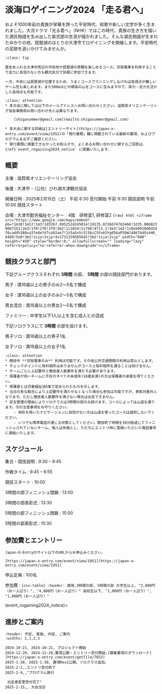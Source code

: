 # 淡海ロゲイニング2024 「走る君へ」

およそ1000年前の貴族が栄華を誇った平安時代、和歌や新しい文学が多く生まれました。大河ドラマ「光る君へ」（NHK）ではこの時代、貴族の生き方を描いた源氏物語を生み出した紫式部の生涯が描かれました。そんな源氏物語が生まれたゆかりの地、琵琶湖のほとりの大津市でロゲイニングを開催します。平安時代の足跡を追いかけてみませんか。

```{admonition} みどころ
:class: tip

歴史あふれる大津市周辺の市街地や琵琶湖の景観を楽しめるコース。京阪電車を利用することで走力に自信のない方も観光気分で気軽に参加できます。

一方、中央には琵琶湖が位置するため、うまくコースプランニングしなければ高得点が難しいゲーム性も楽しめます。また500mほどの標高の山をコースに含みますので、体力・走力を活かした高得点も可能です。
```


```{admonition} 注意事項
:class: attention
* 本大会に関しては以下のメールアドレスへお問い合わせください。滋賀県オリエンテーリング協会事務局お問い合わせ先とは異なります。

    [shigasummer@gmail.com](mailto:shigasummer@gmail.com)

* 本大会に関する詳細は[エントリーサイト](https://japan-o-entry.com/event/view/1951)の「発行書類」欄に掲載されている最新の要項、およびプログラムを必ずご確認ください。
* 発行書類に掲載できなかったお知らせや、よくあるお問い合わせに関するご回答は、{ref}`event_rogaining2024_notice` に掲載いたします。
```

## 概要

主催
    : 滋賀県オリエンテーリング協会

後援
    : 大津市・（公社）びわ湖大津観光協会

開催日時
    : 2025年2月15日（土） 
       午前 8:30 受付開始 午前 9:30 競技説明 午前 10:00 競技スタート

会場
    : 大津市勤労福祉センター　4階　研修室1, 研修室2
      ```{raw} html
      <iframe src="https://www.google.com/maps/embed?pb=!1m18!1m12!1m3!1d3267.9952524245014!2d135.8726674763466!3d35.0068239667251!2m3!1f0!2f0!3f0!3m2!1i1024!2i768!4f13.1!3m3!1m2!1s0x60010d8d24f6cadd%3A0xa37e8efd7ca92ae7!2z5aSn5rSl5biC5Yuk5Yq056aP56WJ44K744Oz44K_44O8!5e0!3m2!1sja!2sjp!4v1731159565642!5m2!1sja!2sjp" width="600" height="450" style="border:0;" allowfullscreen="" loading="lazy" referrerpolicy="no-referrer-when-downgrade"></iframe>
      ```

## 競技クラスと部門

下記グループクラスそれぞれ **3時間** の部、 **5時間**  の部の競技部門があります。

男子
    : 満16歳以上の男子のみ2～5名で構成

女子
    : 満16歳以上の女子のみ2～5名で構成

男女混合
    : 満16歳以上の男女2～5名で構成

ファミリー
    : 中学生以下1人以上を含む成人との混成

下記ソロクラスにて **3時間** の部を設けます。

男子ソロ
    : 満18歳以上の男子1名

女子ソロ
    : 満18歳以上の女子1名

```{admonition} 注意事項
:class: attention
* 競技中 **京阪電車のみ** 利用は可能です。その他公共交通期間の利用は禁止とします。
* チェックポイントに有料個所はありませんがコース上有料個所を通ることは妨げません。
* チームごとに上記要件と競技者人数要件を満たす必要があります。
* 保護者が同一チームに不在のすべての未成年(18歳未満)の方は保護者の承諾を得てください。
* 保護者とは児童福祉法6条で定められたものを示します。
* 当日の急な都合により上記要件を満たせなくなった場合も参加は可能ですが、表彰対象外となります。ただし競技者人数要件を満さない場合は出走できません。
* 安全管理の理由によりソロクラスは3時間の部のみ設けます。コースによっては山道を通ります。次の注意事項をお守りください。
    - 地形を用いたナビゲーションに自信がない方は山道を使ったコースは選択しないでください。
    - いつでも携帯電話が通じる状態としてください。競技終了時間を30分経過してフィニッシュされていないチーム、個人は失格とし、ただちにエントリ時に登録いただいた電話番号に連絡いたします。
```

## スケジュール

集合・競技説明
    : 9:30 – 9:45

作戦タイム
    : 9:45 – 9:55

競技スタート
    : 10:00

3時間の部フィニッシュ閉鎖
    : 13:00

3時間の部表彰式
    : 13:30

5時間の部フィニッシュ閉鎖
    : 15:00

5時間の部表彰式
    : 15:30

## 参加費とエントリー

```{admonition} お申込み先
Japan-O-Entryのサイト以下のURLからお申込みください。

[https://japan-o-entry.com/event/view/1951](https://japan-o-entry.com/event/view/1951)
```

申込定員
    : 100名

参加費
    : ```{csv-table}
      :header: 適用,3時間の部, 5時間の部
      大学生以上, "3,000円（お一人辺り）", "4,000円（お一人辺り）"
      高校生以下, "1,000円（お一人辺り）", "1,000円（お一人辺り）"
      ```

(event_rogaining2024_notice)=
## 進捗とご案内

```{csv-table}
:header: 予定, 実施, 内容, ご案内
:widths: 1,1,2,5

2024-10-21, 2024-10-21, プロジェクト開始
2024-12-20, 2024-12-20,要項公開・エントリー受付開始,[募集要項のダウンロード](https://japan-o-entry.com/event/getfile/7653)
2025-1-30, 2025-1-30, 要項Rev2公開。ソロクラス追加。
2025-2-2,,エントリ受付終了
2025-2-9,,"プログラム発行

 出走者変更受付完了"
2025-2-15,, 大会当日
```